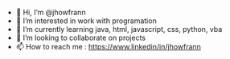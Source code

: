 - 👋 Hi, I’m @jhowfrann
- 👀 I’m interested in  work with programation
- 🌱 I’m currently learning  java, html, javascript, css, python, vba
- 💞️ I’m looking to collaborate on projects
- 📫 How to reach me : https://www.linkedin/in/jhowfrann

<!---
jhowfrann/jhowfrann is a ✨ special ✨ repository because its `README.md` (this file) appears on your GitHub profile.
You can click the Preview link to take a look at your changes.
--->
